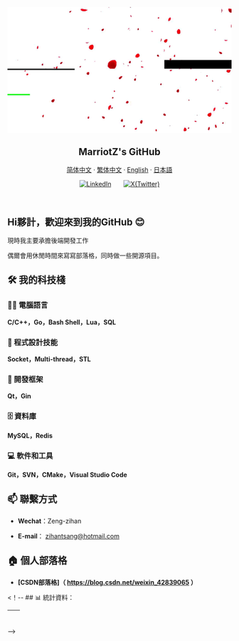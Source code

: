 <p align="center">
 <img width="600px" src="./resources/backanime.gif" align="center" alt="MarriotZ's GitHub" />
 <h2 align="center">MarriotZ's GitHub</h2>
</p>

<p align="center">
    <a href="/docs/readme_chs.md">简体中文</a>
    ·
    <a href="/docs/readme_cht.md">繁体中文</a>
    ·
    <a href="/docs/readme_en.md">English</a>
    ·
    <a href="/docs/readme_jp.md">日本語</a>
</p>

<!-- Social icons section -->
<p align="center">
  <a href="https://linkedin.com/in/zihan-zeng-max-1b26a8201"><img width="32px" title="LinkedIn" src="https://i.imgur.com/Y9lbNqu.png"/></a>
  &#8287;&#8287;&#8287;&#8287;&#8287;
  <a href="https://twitter.com/zihantsang"><img width="46px" title="X(Twitter)" src="https://ww1.freelogovectors.net/wp-content/uploads/2023/07/twitter-x-logo-freelogovectors.net_.png"/></a>
</p>
<br/>

## Hi夥計，歡迎來到我的GitHub 😊



現時我主要承擔後端開發工作



偶爾會用休閒時間來寫寫部落格，同時做一些開源項目。



## 🛠️ 我的科技棧



### 👨‍💻 電腦語言



**C/C++，Go，Bash Shell，Lua，SQL**



### 🔭 程式設計技能



**Socket，Multi-thread，STL**



### 🧰 開發框架



**Qt，Gin**



### 🗄️ 資料庫



**MySQL，Redis**



### 💻 軟件和工具



**Git，SVN，CMake，Visual Studio Code**



## 📫 聯繫方式



- **Wechat**：Zeng-zihan

- **E-mail**： zihantsang@hotmail.com



## 🏠 個人部落格



- **[CSDN部落格]（ https://blog.csdn.net/weixin_42839065 ）**




<！-- ## 📊 統計資料：

| <img align="center" src="https://github-readme-stats.vercel.app/api?username=MarriotZ&hide=contribs,prs&show_icons=true&theme=transparent&count_private=true&bg_color=start&hide_border=true" alt="" /> | <img align="center" src="https://github-readme-stats.vercel.app/api/top-langs/?username=MarriotZ&layout=compact&theme=transparent&hide_border=true" alt="" /> |
| ----------------------------------------------------------------------------------------------------------------------------------------------- | --------------------------------------------------------------------------------------------------------------------------------------------------------- |
-->

<!--
**MarriotZ/MarriotZ** is a ✨ _special_ ✨ repository because its `README.md` (this file) appears on your GitHub profile.

Here are some ideas to get you started:

- 🔭 I’m currently working on ...
- 🌱 I’m currently learning ...
- 👯 I’m looking to collaborate on ...
- 🤔 I’m looking for help with ...
- 💬 Ask me about ...
- 📫 How to reach me: ...
- 😄 Pronouns: ...
- ⚡ Fun fact: ...
-->
